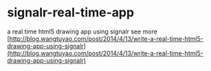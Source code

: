 signalr-real-time-app
=====================

a real time html5 drawing app using signalr
see more [http://blog.wangtuyao.com/post/2014/4/13/write-a-real-time-html5-drawing-app-using-signalr](http://blog.wangtuyao.com/post/2014/4/13/write-a-real-time-html5-drawing-app-using-signalr)
